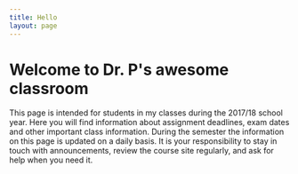 ```yaml
---
title: Hello
layout: page 
---
```


# Welcome to Dr. P's awesome classroom
This page is intended for students in my classes during the 2017/18 school year. Here you will find information about assignment deadlines, exam dates and other important class information. During the semester the information on this page is updated on a daily basis. It is your responsibility to stay in touch with announcements, review the course site regularly, and ask for help when you need it.
